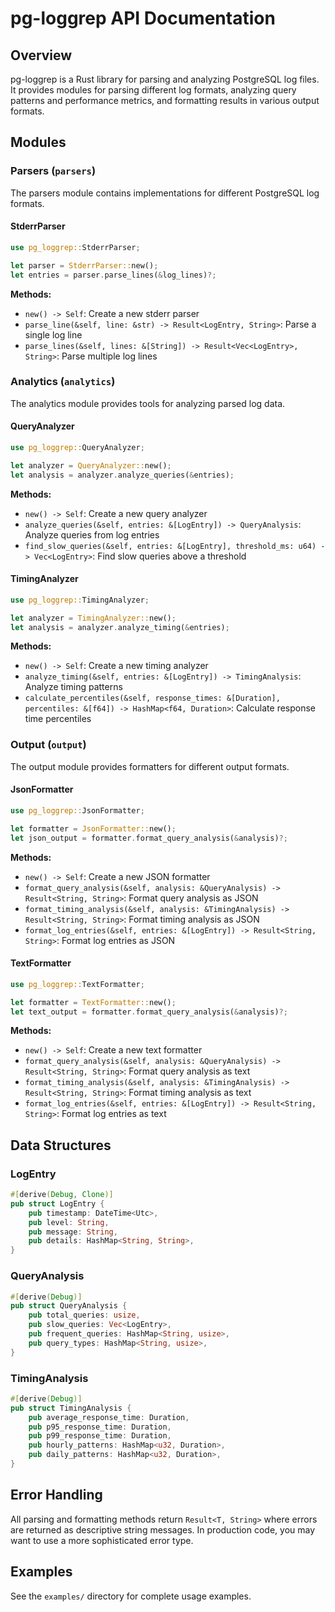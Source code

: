 # pg-loggrep API Documentation

## Overview

pg-loggrep is a Rust library for parsing and analyzing PostgreSQL log files. It provides modules for parsing different log formats, analyzing query patterns and performance metrics, and formatting results in various output formats.

## Modules

### Parsers (`parsers`)

The parsers module contains implementations for different PostgreSQL log formats.

#### StderrParser

```rust
use pg_loggrep::StderrParser;

let parser = StderrParser::new();
let entries = parser.parse_lines(&log_lines)?;
```

**Methods:**
- `new() -> Self`: Create a new stderr parser
- `parse_line(&self, line: &str) -> Result<LogEntry, String>`: Parse a single log line
- `parse_lines(&self, lines: &[String]) -> Result<Vec<LogEntry>, String>`: Parse multiple log lines

### Analytics (`analytics`)

The analytics module provides tools for analyzing parsed log data.

#### QueryAnalyzer

```rust
use pg_loggrep::QueryAnalyzer;

let analyzer = QueryAnalyzer::new();
let analysis = analyzer.analyze_queries(&entries);
```

**Methods:**
- `new() -> Self`: Create a new query analyzer
- `analyze_queries(&self, entries: &[LogEntry]) -> QueryAnalysis`: Analyze queries from log entries
- `find_slow_queries(&self, entries: &[LogEntry], threshold_ms: u64) -> Vec<LogEntry>`: Find slow queries above a threshold

#### TimingAnalyzer

```rust
use pg_loggrep::TimingAnalyzer;

let analyzer = TimingAnalyzer::new();
let analysis = analyzer.analyze_timing(&entries);
```

**Methods:**
- `new() -> Self`: Create a new timing analyzer
- `analyze_timing(&self, entries: &[LogEntry]) -> TimingAnalysis`: Analyze timing patterns
- `calculate_percentiles(&self, response_times: &[Duration], percentiles: &[f64]) -> HashMap<f64, Duration>`: Calculate response time percentiles

### Output (`output`)

The output module provides formatters for different output formats.

#### JsonFormatter

```rust
use pg_loggrep::JsonFormatter;

let formatter = JsonFormatter::new();
let json_output = formatter.format_query_analysis(&analysis)?;
```

**Methods:**
- `new() -> Self`: Create a new JSON formatter
- `format_query_analysis(&self, analysis: &QueryAnalysis) -> Result<String, String>`: Format query analysis as JSON
- `format_timing_analysis(&self, analysis: &TimingAnalysis) -> Result<String, String>`: Format timing analysis as JSON
- `format_log_entries(&self, entries: &[LogEntry]) -> Result<String, String>`: Format log entries as JSON

#### TextFormatter

```rust
use pg_loggrep::TextFormatter;

let formatter = TextFormatter::new();
let text_output = formatter.format_query_analysis(&analysis)?;
```

**Methods:**
- `new() -> Self`: Create a new text formatter
- `format_query_analysis(&self, analysis: &QueryAnalysis) -> Result<String, String>`: Format query analysis as text
- `format_timing_analysis(&self, analysis: &TimingAnalysis) -> Result<String, String>`: Format timing analysis as text
- `format_log_entries(&self, entries: &[LogEntry]) -> Result<String, String>`: Format log entries as text

## Data Structures

### LogEntry

```rust
#[derive(Debug, Clone)]
pub struct LogEntry {
    pub timestamp: DateTime<Utc>,
    pub level: String,
    pub message: String,
    pub details: HashMap<String, String>,
}
```

### QueryAnalysis

```rust
#[derive(Debug)]
pub struct QueryAnalysis {
    pub total_queries: usize,
    pub slow_queries: Vec<LogEntry>,
    pub frequent_queries: HashMap<String, usize>,
    pub query_types: HashMap<String, usize>,
}
```

### TimingAnalysis

```rust
#[derive(Debug)]
pub struct TimingAnalysis {
    pub average_response_time: Duration,
    pub p95_response_time: Duration,
    pub p99_response_time: Duration,
    pub hourly_patterns: HashMap<u32, Duration>,
    pub daily_patterns: HashMap<u32, Duration>,
}
```

## Error Handling

All parsing and formatting methods return `Result<T, String>` where errors are returned as descriptive string messages. In production code, you may want to use a more sophisticated error type.

## Examples

See the `examples/` directory for complete usage examples.
